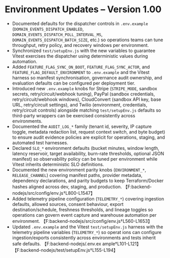# Environment Updates – Version 1.00

- Documented defaults for the dispatcher controls in `.env.example` (`DOMAIN_EVENTS_DISPATCH_ENABLED`, `DOMAIN_EVENTS_DISPATCH_POLL_INTERVAL_MS`, `DOMAIN_EVENTS_DISPATCH_BATCH_SIZE`, etc.) so operations teams can tune throughput, retry policy, and recovery windows per environment.
- Synchronized `test/setupEnv.js` with the new variables to guarantee Vitest exercises the dispatcher using deterministic values during automation.
- Added `FEATURE_FLAG_SYNC_ON_BOOT`, `FEATURE_FLAG_SYNC_ACTOR`, and `FEATURE_FLAG_DEFAULT_ENVIRONMENT` to `.env.example` and the Vitest harness so manifest synchronisation, governance audit ownership, and evaluation defaults can be configured per deployment tier.
- Introduced new `.env.example` knobs for Stripe (`STRIPE_MODE`, sandbox secrets, retry/circuit/webhook tuning), PayPal (sandbox credentials, retry/circuit/webhook windows), CloudConvert (sandbox API key, base URL, retry/circuit settings), and Twilio (environment, credentials, retry/circuit controls) alongside matching `test/setupEnv.js` defaults so third-party wrappers can be exercised consistently across environments.
- Documented the `AUDIT_LOG_*` family (tenant id, severity, IP capture toggle, metadata redaction list, request context switch, and byte budget) to ensure audit evidence policies are explicit for operations, staging, and automated test harnesses.
- Declared `SLO_*` environment defaults (bucket minutes, window length, latency reservoir, target availability, burn-rate thresholds, optional JSON manifest) so observability policy can be tuned per environment while Vitest inherits deterministic SLO definitions.
- Documented the new environment parity knobs (`ENVIRONMENT_*`, `RELEASE_CHANNEL`) covering manifest paths, provider metadata, dependency declarations, and parity budgets to keep Terraform/Docker hashes aligned across dev, staging, and production. 【F:backend-nodejs/src/config/env.js†L800-L1547】
- Added telemetry pipeline configuration (`TELEMETRY_*`) covering ingestion defaults, allowed sources, consent behaviour, export destination/schedule, freshness thresholds, and lineage toggles so operations can govern event capture and warehouse automation per environment. 【F:backend-nodejs/src/config/env.js†L560-L1653】
- Updated `.env.example` and the Vitest `test/setupEnv.js` harness with the telemetry pipeline variables (`TELEMETRY_*`) so operat
ions can configure ingestion/exports consistently across environments and tests inherit safe defaults. 【F:backend-nodejs/.env.ex
ample†L101-L121】【F:backend-nodejs/test/setupEnv.js†L155-L194】
